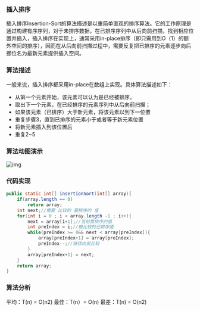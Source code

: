 ### 插入排序

插入排序Insertion-Sort的算法描述是以重简单直观的排序算法。它的工作原理是通过构建有序序列，对于未排序数据，在已排序序列中从后向前扫描，找到相应位置并插入，插入排序在实现上，通常采用in-place排序（即只需用到O（1）的额外空间的排序），因而在从后向前扫描过程中，需要反复把已排序的元素逐步向后挪位名为最新元素提供插入空间。

### 算法描述

一般来说，插入排序都采用in-place在数组上实现。具体算法描述如下：

- 从第一个元素开始，该元素可以认为是已经被排序。
- 取出下一个元素，在已经排序的元素序列中从后向前扫描；
- 如果该元素（已排序）大于新元素，将该元素以到下一位置
- 重复步骤3，直到已排序的元素小于或者等于新元素位置
- 将新元素插入到该位置后
- 重复2~5

### 算法动图演示

![img](http://markdown.xiaonainiu.top/img/2020052910312154.gif)

### 代码实现

```java
public static int[] insertionSort(int[] array){
    if(array.length == 0)
        return array;
    int next;//需要 比较的 要排序的 值
    for(int i = 0 ; i < array.length -1 ; i++){
        next = array[i+1];//当前需排序的值
        int preIndex = i;//被比较的已排序值
        while(preIndex >= 0&& next < array[preIndex]){
            array[preIndex+1] = array[preIndex];
            preIndex--;//继续向前比较
        }
        array[preIndex+1] = next;
    }
    return array;
}
```

### 算法分析

平均：T(n) = O(n2)           最佳：T(n）= O(n)       最差：T(n)  = O(n2)